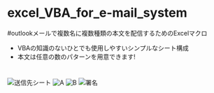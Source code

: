 # excel_VBA_for_e-mail_system
#outlookメールで複数名に複数種類の本文を配信するためのExcelマクロ
 - VBAの知識のないひとでも使用しやすいシンプルなシート構成
 - 本文は任意の数のパターンを用意できます!
 
 
#
![送信先シート](https://user-images.githubusercontent.com/97077671/212096401-e5c8f941-c106-41ab-81a0-0107bca0e403.png)
![A](https://user-images.githubusercontent.com/97077671/212095479-37981028-c5bf-47f7-9d5b-31e48fb26a9e.png)
![B](https://user-images.githubusercontent.com/97077671/212095491-f7c7c7c8-4ac0-4a77-929f-52adc8ec7505.png)
![署名](https://user-images.githubusercontent.com/97077671/212095515-4b225de1-aab0-470a-a58b-62b9c946044d.png)
